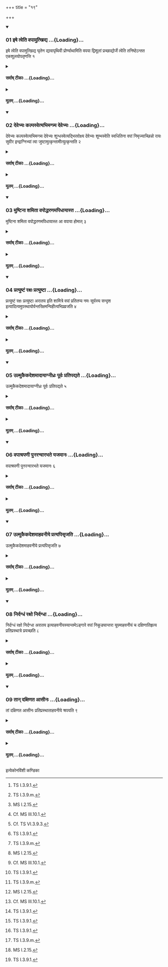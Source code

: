 +++
title = "१९"

+++

<div class="js_include" includetitle="true" newlevelforh1="3" unfilled url="/vedAH_yajuH/taittirIyam/sUtram/ApastambaH/shrautam/vishvAsa-prastutiH/07/19/01_iShe_tveti_vapAmutkhidya.md">
<details open><summary><h3>01 इषे त्वेति वपामुत्खिद्य ...{Loading}...</h3></summary>

इषे त्वेति वपामुत्खिद्य घृतेन द्यावापृथिवी प्रोर्ण्वाथामिति वपया द्विशूलां प्रच्छाद्योर्जे त्वेति तनिष्ठेऽन्तत एकशूलयोपतृणत्ति १
</details>
</div>
<div class="js_include collapsed" newlevelforh1="4" title="सर्वाष् टीकाः" unfilled url="/vedAH_yajuH/taittirIyam/sUtram/ApastambaH/shrautam/sarvASh_TIkAH/07/19/01_iShe_tveti_vapAmutkhidya.md">
<details><summary><h4>सर्वाष् टीकाः ...{Loading}...</h4></summary>
<details><summary>थिते</summary>

1. With iṣe tvā[^1] having extracted the omentum, with ghr̥tena dyāvāpr̥thivī prorṇvāthâm[^2] having covered the two pronged (omentum-roasting-stick) by means of the omentum, with ūrje tvā[^3] (the Adhvaryu) pierces the omentum at its thinnest end[^4] by means of the one-pronged (omentum-roasting stick).[^5]  

[^1]: TS I.3.9.1.  

[^2]: TS I.3.9.m.  

[^3]: MS I.2.15.  

[^4]: Cf. MS III.10.1.  

[^5]: Cf. TS VI.3.9.3.
</details>
</details>
</div>
<div class="js_include collapsed" newlevelforh1="4" title="मूलम्" unfilled url="/vedAH_yajuH/taittirIyam/sUtram/ApastambaH/shrautam/mUlam/07/19/01_iShe_tveti_vapAmutkhidya.md">
<details><summary><h4>मूलम् ...{Loading}...</h4></summary>

इषे त्वेति वपामुत्खिद्य घृतेन द्यावापृथिवी प्रोर्ण्वाथामिति वपया द्विशूलां प्रच्छाद्योर्जे त्वेति तनिष्ठेऽन्तत एकशूलयोपतृणत्ति १
</details>
</div>
<div class="js_include" includetitle="true" newlevelforh1="3" unfilled url="/vedAH_yajuH/taittirIyam/sUtram/ApastambaH/shrautam/vishvAsa-prastutiH/07/19/02_devebhyaH_kalpasvetyabhimantrya_devebhyaH.md">
<details open><summary><h3>02 देवेभ्यः कल्पस्वेत्यभिमन्त्र्य देवेभ्यः ...{Loading}...</h3></summary>

देवेभ्यः कल्पस्वेत्यभिमन्त्र्य देवेभ्यः शून्धस्वेत्यद्भिरवोक्ष्य देवेभ्यः शूम्भस्वेति स्वधितिना वपां निमृज्याच्छिन्नो रायः सुवीर इन्द्राग्निभ्यां त्वा जुष्टामुत्कृन्तामीत्युत्कृन्तति २
</details>
</div>
<div class="js_include collapsed" newlevelforh1="4" title="सर्वाष् टीकाः" unfilled url="/vedAH_yajuH/taittirIyam/sUtram/ApastambaH/shrautam/sarvASh_TIkAH/07/19/02_devebhyaH_kalpasvetyabhimantrya_devebhyaH.md">
<details><summary><h4>सर्वाष् टीकाः ...{Loading}...</h4></summary>
<details><summary>थिते</summary>

2. Having addressed the omentum with devebhyaḥ kalpasva,[^1] having sprinkled water on it with devebhyaḥ Śundhasva,[^2] having wiped over the omentum by means of the knife with devebhyaḥ śumbhasva[^3], he cuts it on all sides with acchinno rāyaḥ suvīra indrāgnibhyāṁ tvā juṣṭamutkr̥ntāmi.[^4]  

[^1-3]: MS I.2.15., KS XXVI.6.  

[^4]: Cp. TS I.3.9.n.; MS I.2.15.
</details>
</details>
</div>
<div class="js_include collapsed" newlevelforh1="4" title="मूलम्" unfilled url="/vedAH_yajuH/taittirIyam/sUtram/ApastambaH/shrautam/mUlam/07/19/02_devebhyaH_kalpasvetyabhimantrya_devebhyaH.md">
<details><summary><h4>मूलम् ...{Loading}...</h4></summary>

देवेभ्यः कल्पस्वेत्यभिमन्त्र्य देवेभ्यः शून्धस्वेत्यद्भिरवोक्ष्य देवेभ्यः शूम्भस्वेति स्वधितिना वपां निमृज्याच्छिन्नो रायः सुवीर इन्द्राग्निभ्यां त्वा जुष्टामुत्कृन्तामीत्युत्कृन्तति २
</details>
</div>
<div class="js_include" includetitle="true" newlevelforh1="3" unfilled url="/vedAH_yajuH/taittirIyam/sUtram/ApastambaH/shrautam/vishvAsa-prastutiH/07/19/03_muShTinA_shamitA_vapoddharaNamapidhAyAsta.md">
<details open><summary><h3>03 मुष्टिना शमिता वपोद्धरणमपिधायास्त ...{Loading}...</h3></summary>

मुष्टिना शमिता वपोद्धरणमपिधायास्त आ वपाया होमात् ३
</details>
</div>
<div class="js_include collapsed" newlevelforh1="4" title="सर्वाष् टीकाः" unfilled url="/vedAH_yajuH/taittirIyam/sUtram/ApastambaH/shrautam/sarvASh_TIkAH/07/19/03_muShTinA_shamitA_vapoddharaNamapidhAyAsta.md">
<details><summary><h4>सर्वाष् टीकाः ...{Loading}...</h4></summary>
<details><summary>थिते</summary>

3. Having covered by means of his fist the opening from he Śamitr̥ sits (near the where the omentum was extracted, the Śamitr̥ sits (near the dead body of the animal) upto the offering of the omentum.
</details>
</details>
</div>
<div class="js_include collapsed" newlevelforh1="4" title="मूलम्" unfilled url="/vedAH_yajuH/taittirIyam/sUtram/ApastambaH/shrautam/mUlam/07/19/03_muShTinA_shamitA_vapoddharaNamapidhAyAsta.md">
<details><summary><h4>मूलम् ...{Loading}...</h4></summary>

मुष्टिना शमिता वपोद्धरणमपिधायास्त आ वपाया होमात् ३
</details>
</div>
<div class="js_include" includetitle="true" newlevelforh1="3" unfilled url="/vedAH_yajuH/taittirIyam/sUtram/ApastambaH/shrautam/vishvAsa-prastutiH/07/19/04_pratyuShTaM_raxaH_pratyuShTA.md">
<details open><summary><h3>04 प्रत्युष्टं रक्षः प्रत्युष्टा ...{Loading}...</h3></summary>

प्रत्युष्टं रक्षः प्रत्युष्टा अरातय इति शामित्रे वपां प्रतितप्य नमः सूर्यस्य सन्दृश इत्यादित्यमुपस्थायोर्वन्तरिक्षमन्विहीत्यभिप्रव्रजति ४
</details>
</div>
<div class="js_include collapsed" newlevelforh1="4" title="सर्वाष् टीकाः" unfilled url="/vedAH_yajuH/taittirIyam/sUtram/ApastambaH/shrautam/sarvASh_TIkAH/07/19/04_pratyuShTaM_raxaH_pratyuShTA.md">
<details><summary><h4>सर्वाष् टीकाः ...{Loading}...</h4></summary>
<details><summary>थिते</summary>

4. With pratyuṣṭaṁ rakṣaḥ pratyuṣṭa arātayaḥ[^1] having heated the omentum upon the Śāmitra fire,[^2] with namaḥ sūryasya saṁdr̥śe[^3] having praised the sun with urvantarikśamanvihi[^4] (the Adhvaryu) goes towards (the fire on the Uttaravedi).  

[^1]: Cp. MS I.2.16.  

[^2]: See VII.16.3.  

[^3]: MS I.2.16.  

[^4]: TS I.3.9.0.
</details>
</details>
</div>
<div class="js_include collapsed" newlevelforh1="4" title="मूलम्" unfilled url="/vedAH_yajuH/taittirIyam/sUtram/ApastambaH/shrautam/mUlam/07/19/04_pratyuShTaM_raxaH_pratyuShTA.md">
<details><summary><h4>मूलम् ...{Loading}...</h4></summary>

प्रत्युष्टं रक्षः प्रत्युष्टा अरातय इति शामित्रे वपां प्रतितप्य नमः सूर्यस्य सन्दृश इत्यादित्यमुपस्थायोर्वन्तरिक्षमन्विहीत्यभिप्रव्रजति ४
</details>
</div>
<div class="js_include" includetitle="true" newlevelforh1="3" unfilled url="/vedAH_yajuH/taittirIyam/sUtram/ApastambaH/shrautam/vishvAsa-prastutiH/07/19/05_ulmukaikadeshamAdAyAgnIdhraH_pUrvaH_pratipadyate.md">
<details open><summary><h3>05 उल्मुकैकदेशमादायाग्नीध्रः पूर्वः प्रतिपद्यते ...{Loading}...</h3></summary>

उल्मुकैकदेशमादायाग्नीध्रः पूर्वः प्रतिपद्यते ५
</details>
</div>
<div class="js_include collapsed" newlevelforh1="4" title="सर्वाष् टीकाः" unfilled url="/vedAH_yajuH/taittirIyam/sUtram/ApastambaH/shrautam/sarvASh_TIkAH/07/19/05_ulmukaikadeshamAdAyAgnIdhraH_pUrvaH_pratipadyate.md">
<details><summary><h4>सर्वाष् टीकाः ...{Loading}...</h4></summary>
<details><summary>थिते</summary>

5. (At that time) having taken a part of the fire-brand,[^1] the Āgnīdhra goes in front.  

[^1]: Which he had brought for the sake of Śāmitra-fire.
</details>
</details>
</div>
<div class="js_include collapsed" newlevelforh1="4" title="मूलम्" unfilled url="/vedAH_yajuH/taittirIyam/sUtram/ApastambaH/shrautam/mUlam/07/19/05_ulmukaikadeshamAdAyAgnIdhraH_pUrvaH_pratipadyate.md">
<details><summary><h4>मूलम् ...{Loading}...</h4></summary>

उल्मुकैकदेशमादायाग्नीध्रः पूर्वः प्रतिपद्यते ५
</details>
</div>
<div class="js_include" includetitle="true" newlevelforh1="3" unfilled url="/vedAH_yajuH/taittirIyam/sUtram/ApastambaH/shrautam/vishvAsa-prastutiH/07/19/06_vapAshrapaNI_punaranvArabhate_yajamAnaH.md">
<details open><summary><h3>06 वपाश्रपणी पुनरन्वारभते यजमानः ...{Loading}...</h3></summary>

वपाश्रपणी पुनरन्वारभते यजमानः ६
</details>
</div>
<div class="js_include collapsed" newlevelforh1="4" title="सर्वाष् टीकाः" unfilled url="/vedAH_yajuH/taittirIyam/sUtram/ApastambaH/shrautam/sarvASh_TIkAH/07/19/06_vapAshrapaNI_punaranvArabhate_yajamAnaH.md">
<details><summary><h4>सर्वाष् टीकाः ...{Loading}...</h4></summary>
<details><summary>थिते</summary>

6. The sacrficer again holds the omentum-roasting-sticks from behind.[^1]  

[^1]: Cf. TS VI.3.9.4.
</details>
</details>
</div>
<div class="js_include collapsed" newlevelforh1="4" title="मूलम्" unfilled url="/vedAH_yajuH/taittirIyam/sUtram/ApastambaH/shrautam/mUlam/07/19/06_vapAshrapaNI_punaranvArabhate_yajamAnaH.md">
<details><summary><h4>मूलम् ...{Loading}...</h4></summary>

वपाश्रपणी पुनरन्वारभते यजमानः ६
</details>
</div>
<div class="js_include" includetitle="true" newlevelforh1="3" unfilled url="/vedAH_yajuH/taittirIyam/sUtram/ApastambaH/shrautam/vishvAsa-prastutiH/07/19/07_ulmukaikadeshamAhavanIye_pratyapisRjati.md">
<details open><summary><h3>07 उल्मुकैकदेशमाहवनीये प्रत्यपिसृजति ...{Loading}...</h3></summary>

उल्मुकैकदेशमाहवनीये प्रत्यपिसृजति ७
</details>
</div>
<div class="js_include collapsed" newlevelforh1="4" title="सर्वाष् टीकाः" unfilled url="/vedAH_yajuH/taittirIyam/sUtram/ApastambaH/shrautam/sarvASh_TIkAH/07/19/07_ulmukaikadeshamAhavanIye_pratyapisRjati.md">
<details><summary><h4>सर्वाष् टीकाः ...{Loading}...</h4></summary>
<details><summary>थिते</summary>

7. (The Āgnīdhra) throws back the part of the fire-brand (into the fire on the Uttaravedi).
</details>
</details>
</div>
<div class="js_include collapsed" newlevelforh1="4" title="मूलम्" unfilled url="/vedAH_yajuH/taittirIyam/sUtram/ApastambaH/shrautam/mUlam/07/19/07_ulmukaikadeshamAhavanIye_pratyapisRjati.md">
<details><summary><h4>मूलम् ...{Loading}...</h4></summary>

उल्मुकैकदेशमाहवनीये प्रत्यपिसृजति ७
</details>
</div>
<div class="js_include" includetitle="true" newlevelforh1="3" unfilled url="/vedAH_yajuH/taittirIyam/sUtram/ApastambaH/shrautam/vishvAsa-prastutiH/07/19/08_nirdagdhaM_raxo_nirdagdhA.md">
<details open><summary><h3>08 निर्दग्धं रक्षो निर्दग्धा ...{Loading}...</h3></summary>

निर्दग्धं रक्षो निर्दग्धा अरातय इत्याहवनीयस्यान्तमेऽङ्गारे वपां निकूड्यान्तरा यूपमाहवनीयं च दक्षिणातिहृत्य प्रतिप्रस्थात्रे प्रयच्छति ८
</details>
</div>
<div class="js_include collapsed" newlevelforh1="4" title="सर्वाष् टीकाः" unfilled url="/vedAH_yajuH/taittirIyam/sUtram/ApastambaH/shrautam/sarvASh_TIkAH/07/19/08_nirdagdhaM_raxo_nirdagdhA.md">
<details><summary><h4>सर्वाष् टीकाः ...{Loading}...</h4></summary>
<details><summary>थिते</summary>

8. With nirdagdhaṁ rakṣo nirdagdha arātayaḥ[^1] having heated[^2] the ometum on the outermost ember of the Āhavanīya fire, having carried it between the sacrificial post and the Āhavanīya[^3] towards the south, (the Adhvaryu) hands it over to the Pratiprasthātr̥.  

[^1]: TS I.1.7.c.  

[^2]: Cf. Rudradatta. According to Caland the word nikūḍya means "having held".  

[^3]: Cf. TS VI.3.10.3, ŚB III.8.2.20.
</details>
</details>
</div>
<div class="js_include collapsed" newlevelforh1="4" title="मूलम्" unfilled url="/vedAH_yajuH/taittirIyam/sUtram/ApastambaH/shrautam/mUlam/07/19/08_nirdagdhaM_raxo_nirdagdhA.md">
<details><summary><h4>मूलम् ...{Loading}...</h4></summary>

निर्दग्धं रक्षो निर्दग्धा अरातय इत्याहवनीयस्यान्तमेऽङ्गारे वपां निकूड्यान्तरा यूपमाहवनीयं च दक्षिणातिहृत्य प्रतिप्रस्थात्रे प्रयच्छति ८
</details>
</div>
<div class="js_include" includetitle="true" newlevelforh1="3" unfilled url="/vedAH_yajuH/taittirIyam/sUtram/ApastambaH/shrautam/vishvAsa-prastutiH/07/19/09_tAn_daxiNata_AsInaH.md">
<details open><summary><h3>09 तान् दक्षिणत आसीनः ...{Loading}...</h3></summary>

तां दक्षिणत आसीनः प्रतिप्रस्थाताहवनीये श्रपयति ९
</details>
</div>
<div class="js_include collapsed" newlevelforh1="4" title="सर्वाष् टीकाः" unfilled url="/vedAH_yajuH/taittirIyam/sUtram/ApastambaH/shrautam/sarvASh_TIkAH/07/19/09_tAn_daxiNata_AsInaH.md">
<details><summary><h4>सर्वाष् टीकाः ...{Loading}...</h4></summary>
<details><summary>थिते</summary>

9. Sitting towards the south of the Uttaravedi the Pratiprasthātr̥ roasts it (omentum) on the Āhavanīya (=the fire on the Uttaravedi).[^1]  

[^1]: Cp. SB III.8.2.20.
</details>
</details>
</div>
<div class="js_include collapsed" newlevelforh1="4" title="मूलम्" unfilled url="/vedAH_yajuH/taittirIyam/sUtram/ApastambaH/shrautam/mUlam/07/19/09_tAn_daxiNata_AsInaH.md">
<details><summary><h4>मूलम् ...{Loading}...</h4></summary>

तां दक्षिणत आसीनः प्रतिप्रस्थाताहवनीये श्रपयति ९
</details>
</div>

  
इत्येकोनविंशी कण्डिका 
